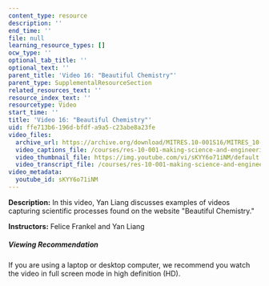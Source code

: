 ```yaml
---
content_type: resource
description: ''
end_time: ''
file: null
learning_resource_types: []
ocw_type: ''
optional_tab_title: ''
optional_text: ''
parent_title: 'Video 16: "Beautiful Chemistry"'
parent_type: SupplementalResourceSection
related_resources_text: ''
resource_index_text: ''
resourcetype: Video
start_time: ''
title: 'Video 16: "Beautiful Chemistry"'
uid: ffe713b6-196d-bfdf-a9a5-c23abe8a23fe
video_files:
  archive_url: https://archive.org/download/MITRES.10-001S16/MITRES_10-001S16_Track20_300k.mp4
  video_captions_file: /courses/res-10-001-making-science-and-engineering-pictures-a-practical-guide-to-presenting-your-work-spring-2016/0189d8e55c875a23b97dfdc0a235f0e2_sKYY6o71iNM.vtt
  video_thumbnail_file: https://img.youtube.com/vi/sKYY6o71iNM/default.jpg
  video_transcript_file: /courses/res-10-001-making-science-and-engineering-pictures-a-practical-guide-to-presenting-your-work-spring-2016/f1fb25974cabd6d1cd6f3dc793b5f2a7_sKYY6o71iNM.pdf
video_metadata:
  youtube_id: sKYY6o71iNM
---
```


**Description:** In this video, Yan Liang discusses examples of videos capturing scientific processes found on the website "Beautiful Chemistry."

**Instructors:** Felice Frankel and Yan Liang

##### Viewing Recommendation

If you are using a laptop or desktop computer, we recommend you watch the video in full screen mode in high definition (HD).



